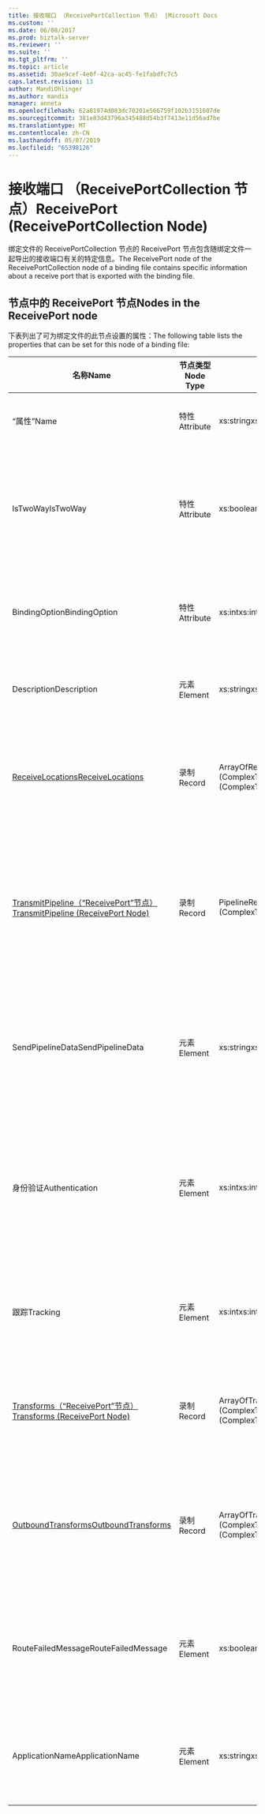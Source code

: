 ```yaml
---
title: 接收端口 （ReceivePortCollection 节点） |Microsoft Docs
ms.custom: ''
ms.date: 06/08/2017
ms.prod: biztalk-server
ms.reviewer: ''
ms.suite: ''
ms.tgt_pltfrm: ''
ms.topic: article
ms.assetid: 30ae9cef-4e0f-42ca-ac45-fe1fabdfc7c5
caps.latest.revision: 13
author: MandiOhlinger
ms.author: mandia
manager: anneta
ms.openlocfilehash: 62a81974d083dc70201e566759f102b3151607de
ms.sourcegitcommit: 381e83d43796a345488d54b3f7413e11d56ad7be
ms.translationtype: MT
ms.contentlocale: zh-CN
ms.lasthandoff: 05/07/2019
ms.locfileid: "65398126"
---
```

# <a name="receiveport-receiveportcollection-node"></a><span data-ttu-id="5c36f-102">接收端口 （ReceivePortCollection 节点）</span><span class="sxs-lookup"><span data-stu-id="5c36f-102">ReceivePort (ReceivePortCollection Node)</span></span>
<span data-ttu-id="5c36f-103">绑定文件的 ReceivePortCollection 节点的 ReceivePort 节点包含随绑定文件一起导出的接收端口有关的特定信息。</span><span class="sxs-lookup"><span data-stu-id="5c36f-103">The ReceivePort node of the ReceivePortCollection node of a binding file contains specific information about a receive port that is exported with the binding file.</span></span>  

## <a name="nodes-in-the-receiveport-node"></a><span data-ttu-id="5c36f-104">节点中的 ReceivePort 节点</span><span class="sxs-lookup"><span data-stu-id="5c36f-104">Nodes in the ReceivePort node</span></span>  
 <span data-ttu-id="5c36f-105">下表列出了可为绑定文件的此节点设置的属性：</span><span class="sxs-lookup"><span data-stu-id="5c36f-105">The following table lists the properties that can be set for this node of a binding file:</span></span>  


|                                      <span data-ttu-id="5c36f-106">**名称**</span><span class="sxs-lookup"><span data-stu-id="5c36f-106">**Name**</span></span>                                       | <span data-ttu-id="5c36f-107">**节点类型**</span><span class="sxs-lookup"><span data-stu-id="5c36f-107">**Node Type**</span></span> |            <span data-ttu-id="5c36f-108">**数据类型**</span><span class="sxs-lookup"><span data-stu-id="5c36f-108">**Data Type**</span></span>             |                                               <span data-ttu-id="5c36f-109">**说明**</span><span class="sxs-lookup"><span data-stu-id="5c36f-109">**Description**</span></span>                                               | <span data-ttu-id="5c36f-110">**限制**</span><span class="sxs-lookup"><span data-stu-id="5c36f-110">**Restrictions**</span></span> |                                                                                                 <span data-ttu-id="5c36f-111">**注释**</span><span class="sxs-lookup"><span data-stu-id="5c36f-111">**Comments**</span></span>                                                                                                  |
|-------------------------------------------------------------------------------------|---------------|--------------------------------------|-------------------------------------------------------------------------------------------------------------|------------------|---------------------------------------------------------------------------------------------------------------------------------------------------------------------------------------------------------------|
|                                        <span data-ttu-id="5c36f-112">“属性”</span><span class="sxs-lookup"><span data-stu-id="5c36f-112">Name</span></span>                                         |   <span data-ttu-id="5c36f-113">特性</span><span class="sxs-lookup"><span data-stu-id="5c36f-113">Attribute</span></span>   |              <span data-ttu-id="5c36f-114">xs:string</span><span class="sxs-lookup"><span data-stu-id="5c36f-114">xs:string</span></span>               |                                   <span data-ttu-id="5c36f-115">指定的接收端口的名称。</span><span class="sxs-lookup"><span data-stu-id="5c36f-115">Specifies the name of the receive port.</span></span>                                   |   <span data-ttu-id="5c36f-116">可选</span><span class="sxs-lookup"><span data-stu-id="5c36f-116">Not required</span></span>   |                                                                                             <span data-ttu-id="5c36f-117">默认值：空</span><span class="sxs-lookup"><span data-stu-id="5c36f-117">Default value: empty</span></span>                                                                                              |
|                                      <span data-ttu-id="5c36f-118">IsTwoWay</span><span class="sxs-lookup"><span data-stu-id="5c36f-118">IsTwoWay</span></span>                                       |   <span data-ttu-id="5c36f-119">特性</span><span class="sxs-lookup"><span data-stu-id="5c36f-119">Attribute</span></span>   |              <span data-ttu-id="5c36f-120">xs:boolean</span><span class="sxs-lookup"><span data-stu-id="5c36f-120">xs:boolean</span></span>              |               <span data-ttu-id="5c36f-121">指定接收端口是单向还是请求-响应 （双向）。</span><span class="sxs-lookup"><span data-stu-id="5c36f-121">Specifies whether the receive port is one way or is request-response (two way).</span></span>               |     <span data-ttu-id="5c36f-122">Required</span><span class="sxs-lookup"><span data-stu-id="5c36f-122">Required</span></span>     |      <span data-ttu-id="5c36f-123">默认值：无</span><span class="sxs-lookup"><span data-stu-id="5c36f-123">Default value: none</span></span><br /><br /> <span data-ttu-id="5c36f-124">在可能的值为**MSBTS_SendPort.IsTwoWay 属性 (WMI)** [!INCLUDE[ui-guidance-developers-reference](../includes/ui-guidance-developers-reference.md)]</span><span class="sxs-lookup"><span data-stu-id="5c36f-124">Possible values are in the **MSBTS_SendPort.IsTwoWay Property (WMI)** [!INCLUDE[ui-guidance-developers-reference](../includes/ui-guidance-developers-reference.md)]</span></span>      |
|                                    <span data-ttu-id="5c36f-125">BindingOption</span><span class="sxs-lookup"><span data-stu-id="5c36f-125">BindingOption</span></span>                                    |   <span data-ttu-id="5c36f-126">特性</span><span class="sxs-lookup"><span data-stu-id="5c36f-126">Attribute</span></span>   |                <span data-ttu-id="5c36f-127">xs:int</span><span class="sxs-lookup"><span data-stu-id="5c36f-127">xs:int</span></span>                |                          <span data-ttu-id="5c36f-128">指定业务流程端口绑定的类型。</span><span class="sxs-lookup"><span data-stu-id="5c36f-128">Specifies the type of binding for the orchestration port.</span></span>                          |     <span data-ttu-id="5c36f-129">Required</span><span class="sxs-lookup"><span data-stu-id="5c36f-129">Required</span></span>     |                                             <span data-ttu-id="5c36f-130">默认值：无</span><span class="sxs-lookup"><span data-stu-id="5c36f-130">Default value: none</span></span><br /><br /> <span data-ttu-id="5c36f-131">可能的值位于**Microsoft.BizTalk.ExplorerOM.BindingType**枚举。</span><span class="sxs-lookup"><span data-stu-id="5c36f-131">Possible values are in the **Microsoft.BizTalk.ExplorerOM.BindingType** enumeration.</span></span>                                              |
|                                     <span data-ttu-id="5c36f-132">Description</span><span class="sxs-lookup"><span data-stu-id="5c36f-132">Description</span></span>                                     |    <span data-ttu-id="5c36f-133">元素</span><span class="sxs-lookup"><span data-stu-id="5c36f-133">Element</span></span>    |              <span data-ttu-id="5c36f-134">xs:string</span><span class="sxs-lookup"><span data-stu-id="5c36f-134">xs:string</span></span>               |                                <span data-ttu-id="5c36f-135">指定接收端口的说明。</span><span class="sxs-lookup"><span data-stu-id="5c36f-135">Specifies a description for the receive port.</span></span>                                |     <span data-ttu-id="5c36f-136">Required</span><span class="sxs-lookup"><span data-stu-id="5c36f-136">Required</span></span>     |                                                                                             <span data-ttu-id="5c36f-137">默认值：空</span><span class="sxs-lookup"><span data-stu-id="5c36f-137">Default value: empty</span></span>                                                                                              |
|          [<span data-ttu-id="5c36f-138">ReceiveLocations</span><span class="sxs-lookup"><span data-stu-id="5c36f-138">ReceiveLocations</span></span>](../core/receivelocations-receiveport-node.md)           |    <span data-ttu-id="5c36f-139">录制</span><span class="sxs-lookup"><span data-stu-id="5c36f-139">Record</span></span>     | <span data-ttu-id="5c36f-140">ArrayOfReceiveLocation (ComplexType)</span><span class="sxs-lookup"><span data-stu-id="5c36f-140">ArrayOfReceiveLocation (ComplexType)</span></span> |                 <span data-ttu-id="5c36f-141">与此接收端口关联的接收位置的容器节点。</span><span class="sxs-lookup"><span data-stu-id="5c36f-141">Container node for the receive locations associated with this receive port.</span></span>                 |  <span data-ttu-id="5c36f-142">不是必需的。</span><span class="sxs-lookup"><span data-stu-id="5c36f-142">Not required.</span></span>   |                                                                                              <span data-ttu-id="5c36f-143">默认值：无</span><span class="sxs-lookup"><span data-stu-id="5c36f-143">Default value: none</span></span>                                                                                              |
| [<span data-ttu-id="5c36f-144">TransmitPipeline（“ReceivePort”节点）</span><span class="sxs-lookup"><span data-stu-id="5c36f-144">TransmitPipeline (ReceivePort Node)</span></span>](../core/transmitpipeline-receiveport-node.md) |    <span data-ttu-id="5c36f-145">录制</span><span class="sxs-lookup"><span data-stu-id="5c36f-145">Record</span></span>     |      <span data-ttu-id="5c36f-146">PipelineRef (ComplexType)</span><span class="sxs-lookup"><span data-stu-id="5c36f-146">PipelineRef (ComplexType)</span></span>       | <span data-ttu-id="5c36f-147">指定双向接收端口的接收端口是否与接收端口相关联的发送管道。</span><span class="sxs-lookup"><span data-stu-id="5c36f-147">Specifies the send pipeline associated with the receive port if the receive port is a two way receive port.</span></span> |   <span data-ttu-id="5c36f-148">可选</span><span class="sxs-lookup"><span data-stu-id="5c36f-148">Not required</span></span>   |                                                                                              <span data-ttu-id="5c36f-149">默认值：无</span><span class="sxs-lookup"><span data-stu-id="5c36f-149">Default value: none</span></span>                                                                                              |
|                                  <span data-ttu-id="5c36f-150">SendPipelineData</span><span class="sxs-lookup"><span data-stu-id="5c36f-150">SendPipelineData</span></span>                                   |    <span data-ttu-id="5c36f-151">元素</span><span class="sxs-lookup"><span data-stu-id="5c36f-151">Element</span></span>    |              <span data-ttu-id="5c36f-152">xs:string</span><span class="sxs-lookup"><span data-stu-id="5c36f-152">xs:string</span></span>               |         <span data-ttu-id="5c36f-153">指定管道的特定于此实例的使用情况的自定义配置。</span><span class="sxs-lookup"><span data-stu-id="5c36f-153">Specifies the custom configuration specific to this instance of the usage of the pipeline.</span></span>          |   <span data-ttu-id="5c36f-154">可选</span><span class="sxs-lookup"><span data-stu-id="5c36f-154">Not required</span></span>   |                                                                                             <span data-ttu-id="5c36f-155">默认值： 空。</span><span class="sxs-lookup"><span data-stu-id="5c36f-155">Default value: empty.</span></span>                                                                                             |
|                                   <span data-ttu-id="5c36f-156">身份验证</span><span class="sxs-lookup"><span data-stu-id="5c36f-156">Authentication</span></span>                                    |    <span data-ttu-id="5c36f-157">元素</span><span class="sxs-lookup"><span data-stu-id="5c36f-157">Element</span></span>    |                <span data-ttu-id="5c36f-158">xs:int</span><span class="sxs-lookup"><span data-stu-id="5c36f-158">xs:int</span></span>                |      <span data-ttu-id="5c36f-159">指定枚举值，该值指示是否需要身份验证在此接收端口。</span><span class="sxs-lookup"><span data-stu-id="5c36f-159">Specifies an enumeration value indicating whether authentication is needed at this receive port.</span></span>       |     <span data-ttu-id="5c36f-160">Required</span><span class="sxs-lookup"><span data-stu-id="5c36f-160">Required</span></span>     |                                          <span data-ttu-id="5c36f-161">默认值：无</span><span class="sxs-lookup"><span data-stu-id="5c36f-161">Default value: none</span></span><br /><br /> <span data-ttu-id="5c36f-162">可能的值位于**Microsoft.BizTalk.ExplorerOM.AuthenticationType**枚举。</span><span class="sxs-lookup"><span data-stu-id="5c36f-162">Possible values are in the **Microsoft.BizTalk.ExplorerOM.AuthenticationType** enumeration.</span></span>                                          |
|                                      <span data-ttu-id="5c36f-163">跟踪</span><span class="sxs-lookup"><span data-stu-id="5c36f-163">Tracking</span></span>                                       |    <span data-ttu-id="5c36f-164">元素</span><span class="sxs-lookup"><span data-stu-id="5c36f-164">Element</span></span>    |                <span data-ttu-id="5c36f-165">xs:int</span><span class="sxs-lookup"><span data-stu-id="5c36f-165">xs:int</span></span>                |                        <span data-ttu-id="5c36f-166">指定文档的接收端口跟踪的级别。</span><span class="sxs-lookup"><span data-stu-id="5c36f-166">Specifies the level of document tracking for the receive port</span></span>                        |     <span data-ttu-id="5c36f-167">Required</span><span class="sxs-lookup"><span data-stu-id="5c36f-167">Required</span></span>     |                                            <span data-ttu-id="5c36f-168">默认值：无</span><span class="sxs-lookup"><span data-stu-id="5c36f-168">Default value: none</span></span><br /><br /> <span data-ttu-id="5c36f-169">可能的值位于**Microsoft.BizTalk.ExplorerOM.TrackingTypes**枚举。</span><span class="sxs-lookup"><span data-stu-id="5c36f-169">Possible values are in the **Microsoft.BizTalk.ExplorerOM.TrackingTypes** enumeration.</span></span>                                             |
|       [<span data-ttu-id="5c36f-170">Transforms（“ReceivePort”节点）</span><span class="sxs-lookup"><span data-stu-id="5c36f-170">Transforms (ReceivePort Node)</span></span>](../core/transforms-receiveport-node.md)       |    <span data-ttu-id="5c36f-171">录制</span><span class="sxs-lookup"><span data-stu-id="5c36f-171">Record</span></span>     |    <span data-ttu-id="5c36f-172">ArrayOfTransform (ComplexType)</span><span class="sxs-lookup"><span data-stu-id="5c36f-172">ArrayOfTransform (ComplexType)</span></span>    |                  <span data-ttu-id="5c36f-173">指定接收端口的一种方法的入站转换集合。</span><span class="sxs-lookup"><span data-stu-id="5c36f-173">Specifies the collection of inbound transforms of a one way receive port.</span></span>                  |   <span data-ttu-id="5c36f-174">可选</span><span class="sxs-lookup"><span data-stu-id="5c36f-174">Not required</span></span>   |                                                                                              <span data-ttu-id="5c36f-175">默认值：无</span><span class="sxs-lookup"><span data-stu-id="5c36f-175">Default value: none</span></span>                                                                                              |
|        [<span data-ttu-id="5c36f-176">OutboundTransforms</span><span class="sxs-lookup"><span data-stu-id="5c36f-176">OutboundTransforms</span></span>](../core/outboundtransforms-receiveport-node.md)         |    <span data-ttu-id="5c36f-177">录制</span><span class="sxs-lookup"><span data-stu-id="5c36f-177">Record</span></span>     |    <span data-ttu-id="5c36f-178">ArrayOfTransform (ComplexType)</span><span class="sxs-lookup"><span data-stu-id="5c36f-178">ArrayOfTransform (ComplexType)</span></span>    |       <span data-ttu-id="5c36f-179">指定要将应用于文档上的双向的出站转换集合接收端口</span><span class="sxs-lookup"><span data-stu-id="5c36f-179">Specifies the collection of outbound transforms to apply to documents on a two-way receive port</span></span>       |   <span data-ttu-id="5c36f-180">可选</span><span class="sxs-lookup"><span data-stu-id="5c36f-180">Not required</span></span>   |                                                                                              <span data-ttu-id="5c36f-181">默认值：无</span><span class="sxs-lookup"><span data-stu-id="5c36f-181">Default value: none</span></span>                                                                                              |
|                                 <span data-ttu-id="5c36f-182">RouteFailedMessage</span><span class="sxs-lookup"><span data-stu-id="5c36f-182">RouteFailedMessage</span></span>                                  |    <span data-ttu-id="5c36f-183">元素</span><span class="sxs-lookup"><span data-stu-id="5c36f-183">Element</span></span>    |              <span data-ttu-id="5c36f-184">xs:boolean</span><span class="sxs-lookup"><span data-stu-id="5c36f-184">xs:boolean</span></span>              |             <span data-ttu-id="5c36f-185">指定失败消息路由到失败的消息订户。</span><span class="sxs-lookup"><span data-stu-id="5c36f-185">Specifies whether or not failed messages are routed to failed message subscribers.</span></span>              |     <span data-ttu-id="5c36f-186">Required</span><span class="sxs-lookup"><span data-stu-id="5c36f-186">Required</span></span>     | <span data-ttu-id="5c36f-187">默认值：无</span><span class="sxs-lookup"><span data-stu-id="5c36f-187">Default value: none</span></span><br /><br /> <span data-ttu-id="5c36f-188">在可能的值为**MSBTS_SendPort.RouteFailedMessage 属性 (WMI)** [!INCLUDE[ui-guidance-developers-reference](../includes/ui-guidance-developers-reference.md)]</span><span class="sxs-lookup"><span data-stu-id="5c36f-188">Possible values are in the **MSBTS_SendPort.RouteFailedMessage Property (WMI)** [!INCLUDE[ui-guidance-developers-reference](../includes/ui-guidance-developers-reference.md)]</span></span> |
|                                   <span data-ttu-id="5c36f-189">ApplicationName</span><span class="sxs-lookup"><span data-stu-id="5c36f-189">ApplicationName</span></span>                                   |    <span data-ttu-id="5c36f-190">元素</span><span class="sxs-lookup"><span data-stu-id="5c36f-190">Element</span></span>    |              <span data-ttu-id="5c36f-191">xs:string</span><span class="sxs-lookup"><span data-stu-id="5c36f-191">xs:string</span></span>               |                   <span data-ttu-id="5c36f-192">指定与接收端口关联的应用程序的名称。</span><span class="sxs-lookup"><span data-stu-id="5c36f-192">Specifies the name of the application associated with the receive port.</span></span>                   |     <span data-ttu-id="5c36f-193">Required</span><span class="sxs-lookup"><span data-stu-id="5c36f-193">Required</span></span>     |           <span data-ttu-id="5c36f-194">默认值：空</span><span class="sxs-lookup"><span data-stu-id="5c36f-194">Default value: empty</span></span><br /><br /> <span data-ttu-id="5c36f-195">在可能的值为**ISSOMapping 接口 (COM)** [!INCLUDE[ui-guidance-developers-reference](../includes/ui-guidance-developers-reference.md)]</span><span class="sxs-lookup"><span data-stu-id="5c36f-195">Possible values are in the **ISSOMapping Interface (COM)** [!INCLUDE[ui-guidance-developers-reference](../includes/ui-guidance-developers-reference.md)]</span></span>           |

